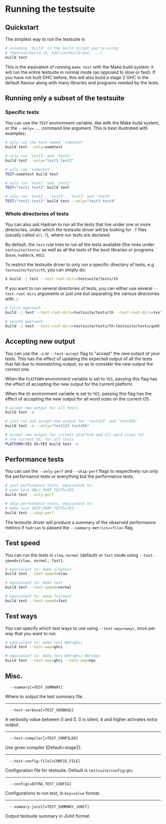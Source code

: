 # Running the testsuite

## Quickstart

The simplest way to run the testsuite is

``` sh
# assuming 'build' is the build script you're using
# (hadrian/build.sh, hadrian/build.bat, ...)
build test
```

This is the equivalent of running `make test` with the
Make build system: it will run the entire testsuite in
normal mode (as opposed to slow or fast). If you have not
built GHC before, this will also build a stage 2 GHC in
the default flavour along with many libraries and programs
needed by the tests.

## Running only a subset of the testsuite

### Specific tests

You can use the `TEST` environment variable, like with the
Make build system, or the `--only=...` command line argument.
This is best illustrated with examples:

``` sh
# only run the test named 'sometest'
build test --only=sometest

# only run 'test1' and 'test2'
build test --only="test1 test2"

# only run 'sometest'
TEST=sometest build test

# only run 'test1' and 'test2'
TEST="test1 test2" build test

# only run 'test1', 'test2', 'test3' and 'test4'
TEST="test1 test2" build test --only="test3 test4"
```

### Whole directories of tests

You can also ask Hadrian to run all the tests that live under one or
more directories, under which the testsuite driver will be looking for
`.T` files (usually called `all.T`), where our tests are declared.

By default, the `test` rule tries to run all the tests available (the ones
under `testsuite/tests/` as well as all the tests of the boot libraries
or programs (`base`, `haddock`, etc).

To restrict the testsuite driver to only run a specific directory of tests,
e.g `testsuite/tests/th`, you can simply do:

``` sh
$ build -j test --test-root-dirs=testsuite/tests/th
```

If you want to run several directories of tests, you can either
use several `--test-root-dirs` arguments or just one but separating
the various directories with `:`:

``` sh
# first approach
build -j test --test-root-dirs=testsuite/tests/th --test-root-dirs=testsuite/tests/gadt

# second approach
build -j test --test-root-dirs=testsuite/tests/th:testsuite/tests/gadt
```

## Accepting new output

You can use the `-a` or `--test-accept` flag to "accept" the new
output of your tests. This has the effect of updating the expected
output of all the tests that fail due to mismatching output, so as to
consider the new output the correct one.

When the `PLATFORM` environment variable is set to `YES`, passing this flag has
the effect of accepting the new output for the current platform.

When the `OS` environment variable is set to `YES`, passing this flag has the
effect of accepting the new output for all word sizes on the current OS.

``` sh
# accept new output for all tests
build test -a

# just run and accept new output for 'test123' and 'test456'
build test -a --only="test123 test456"

# accept new output for current platform and all word sizes for
# the current OS, for all tests
PLATFORM=YES OS=YES build test -a
```

## Performance tests

You can use the `--only-perf` and `--skip-perf` flags to
respectively run only the performance tests or everything
but the performance tests.

``` sh
# just performance tests, equivalent to:
# make test ONLY_PERF_TESTS=YES
build test --only-perf

# skip performance tests, equivalent to:
# make test SKIP_PERF_TESTS=YES
build test --skip-perf
```

The testsuite driver will produce a summary of the observed performance metrics
if `hadrian` is passed the `--summary-metrics=<file>` flag.

## Test speed

You can run the tests in `slow`, `normal` (default) or `fast`
mode using `--test-speed={slow, normal, fast}`.

``` sh
# equivalent to: make slowtest
build test --test-speed=slow

# equivalent to: make test
build test --test-speed=normal

# equivalent to: make fasttest
build test --test-speed=fast
```

## Test ways

You can specify which test ways to use using `--test-way=<way>`,
once per way that you want to run.

``` sh
# equivalent to: make test WAY=ghci
build test --test-way=ghci

# equivalent to: make test WAY=ghci WAY=hpc
build test --test-way=ghci --test-way=hpc
```

## Misc.

```
  --summary[=TEST_SUMMARY]
```
Where to output the test summary file.

---

```
  --test-verbose[=TEST_VERBOSE]
```
A verbosity value between 0 and 5. 0 is silent, 4 and higher
activates extra output.

---

```
  --test-compiler[=TEST_COMPILER]
```
Use given compiler [Default=stage2].

---

```
  --test-config-file[=CONFIG_FILE]
```
Configuration file for testsuite. Default is
`testsuite/config/ghc`

---

```
  --config[=EXTRA_TEST_CONFIG]
```
Configurations to run test, in `key=value` format.

---

```
  --summary-junit[=TEST_SUMMARY_JUNIT]
```
Output testsuite summary in JUnit format.
